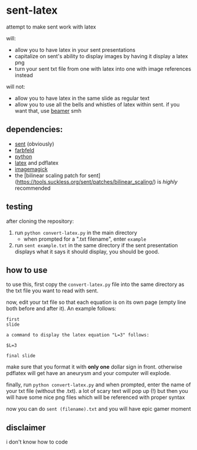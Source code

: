 # sent-latex
attempt to make sent work with latex

will:
* allow you to have latex in your sent presentations
* capitalize on sent's ability to display images by having it display a latex png
* turn your sent txt file from one with latex into one with image references instead

will not:
* allow you to have latex in the same slide as regular text
* allow you to use all the bells and whistles of latex within sent. if you want that, use [beamer](https://ctan.org/pkg/beamer?lang=en) smh

## dependencies:
* [sent](https://tools.suckless.org/sent/) (obviously)
* [farbfeld](https://tools.suckless.org/farbfeld/)
* [python](https://www.python.org/)
* [latex](https://www.latex-project.org/get/) and pdflatex
* [imagemagick](https://imagemagick.org/index.php)
* the [bilinear scaling patch for sent] (https://tools.suckless.org/sent/patches/bilinear_scaling/) is *highly* recommended

## testing
after cloning the repository:
1. run `python convert-latex.py` in the main directory
    * when prompted for a ".txt filename", enter `example`
2. run `sent example.txt` in the same directory
if the sent presentation displays what it says it should display, you should be good.

## how to use
to use this, first copy the `convert-latex.py` file into the same directory as the txt file you want to read with sent.

now, edit your txt file so that each equation is on its own page (empty line both before and after it). An example follows:

```
first
slide

a command to display the latex equation "L=3" follows:

$L=3

final slide
```

make sure that you format it with  **only one** dollar sign in front. otherwise pdflatex will get have an aneurysm and your computer will explode.

finally, run `python convert-latex.py` and when prompted, enter the name of your txt file (without the .txt). a lot of scary text will pop up (!) but then you will have some nice png files which will be referenced with proper syntax

now you can do `sent (filename).txt` and you will have epic gamer moment

## disclaimer
i don't know how to code
